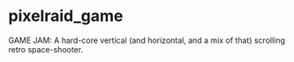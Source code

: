 # pixelraid_game
GAME JAM: A hard-core vertical (and horizontal, and a mix of that) scrolling retro space-shooter.
